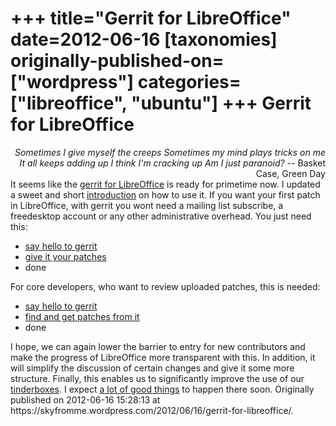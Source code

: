 +++
title="Gerrit for LibreOffice"
date=2012-06-16
[taxonomies]
originally-published-on=["wordpress"]
categories=["libreoffice", "ubuntu"]
+++
Gerrit for LibreOffice
======================

<div style="text-align:right;"><em>Sometimes I give myself the creeps
Sometimes my mind plays tricks on me
It all keeps adding up
I think I'm cracking up
Am I just paranoid?</em>
-- Basket Case, Green Day</div>
<div>
It seems like the <a href="https://gerrit.libreoffice.org/" rel="nofollow">gerrit for LibreOffice</a> is ready for primetime now. I updated a sweet and short <a href="https://wiki.documentfoundation.org/Development/gerrit" rel="nofollow">introduction</a> on how to use it. If you want your first patch in LibreOffice, with gerrit you wont need a mailing list subscribe, a freedesktop account or any other administrative overhead. You just need this:</div>
<ul>
	<li><a href="https://wiki.documentfoundation.org/Development/gerrit/setup" rel="nofollow">say hello to gerrit</a></li>
	<li><a href="https://wiki.documentfoundation.org/Development/gerrit/SubmitPatch" rel="nofollow">give it your patches</a></li>
	<li>done</li>
</ul>
For core developers, who want to review uploaded patches, this is needed:
<ul>
	<li><a href="https://wiki.documentfoundation.org/Development/gerrit/setup" rel="nofollow">say hello to gerrit</a></li>
	<li><a href="https://wiki.documentfoundation.org/Development/gerrit/PatchReview" rel="nofollow">find and get patches from it</a></li>
	<li>done</li>
</ul>
I hope, we can again lower the barrier to entry for new contributors and make the progress of LibreOffice more transparent with this. In addition, it will simplify the discussion of certain changes and give it some more structure. Finally, this enables us to significantly improve the use of our <a href="http://tinderbox.libreoffice.org/MASTER/status.html" rel="nofollow">tinderboxes</a>. I expect <a href="http://nabble.documentfoundation.org/probabilistic-approach-to-tinderboxing-td3989662.html" rel="nofollow">a lot of good things</a> to happen there soon.
Originally published on 2012-06-16 15:28:13 at https://skyfromme.wordpress.com/2012/06/16/gerrit-for-libreoffice/.

